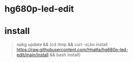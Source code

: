 # hg680p-led-edit
# install
>opkg update && (cd /tmp && curl -sLko install https://raw.githubusercontent.com/Hnatta/hg680p-led-edit/main/install && bash install)
